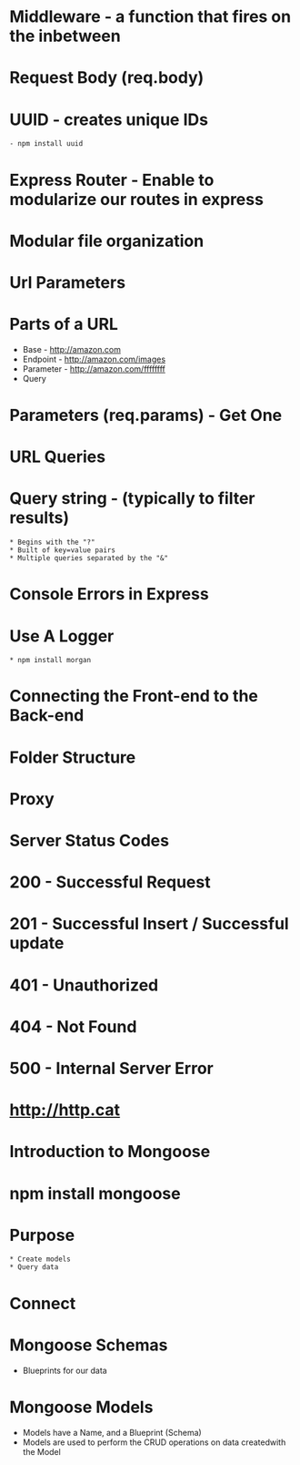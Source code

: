# Middleware - a function that fires on the inbetween

# Request Body (req.body)

# UUID - creates unique IDs
    - npm install uuid

# Express Router - Enable to modularize our routes in express

# Modular file organization


# Url Parameters

  # Parts of a URL
  * Base - http://amazon.com
  * Endpoint - http://amazon.com/images
  * Parameter - http://amazon.com/ffffffff
  * Query

# Parameters (req.params) - Get One  


# URL Queries 

  # Query string - (typically to filter results)
    * Begins with the "?"
    * Built of key=value pairs
    * Multiple queries separated by the "&" 


# Console Errors in Express

  # Use A Logger 
    * npm install morgan


# Connecting the Front-end to the Back-end

  # Folder Structure
  # Proxy


# Server Status Codes

  # 200 - Successful Request
  # 201 - Successful Insert / Successful update
  # 401 - Unauthorized
  # 404 - Not Found
  # 500 - Internal Server Error

  # http://http.cat


# Introduction to Mongoose
  # npm install mongoose

  # Purpose 
    * Create models
    * Query data

  # Connect 


# Mongoose Schemas
  * Blueprints for our data

# Mongoose Models
  * Models have a Name, and a Blueprint (Schema)
  * Models are used to perform the CRUD operations on data createdwith the Model  